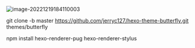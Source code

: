 ![image-20221219184110003](/home/l/.config/Typora/typora-user-images/image-20221219184110003.png)


git clone -b master https://github.com/jerryc127/hexo-theme-butterfly.git themes/butterfly


npm install hexo-renderer-pug hexo-renderer-stylus


